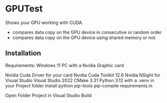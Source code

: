 # GPUTest

Shows your GPU working with CUDA. 
- compares data copy on the GPU device in consecutive or random order
- compares data copy on the GPU device using shared memory or not.

## Installation

Requirements:
Windows 11 PC with a Nvidia Graphic card

Nvidia Cuda Driver for your card
Nvidia Cuda Toolkit 12.6
Nvidia NSight for Visual Studio
Visual Studio 2022
CMake 3.31
Python 3.12 with a .venv in your Project folder
Install python pip-tools
pip-compile requirements.in

Open Folder Project in Visual Studio
Build
